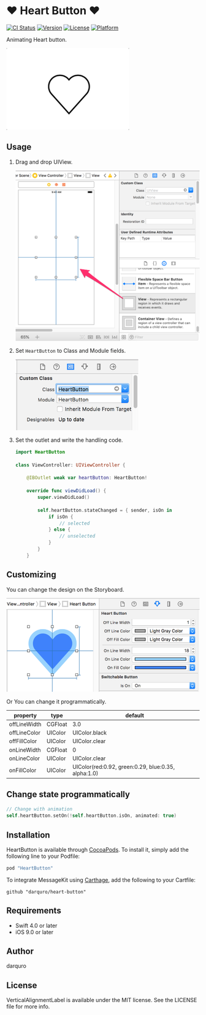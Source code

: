 # ♥️ Heart Button ♥️

[![CI Status](http://img.shields.io/travis/darquro/heart-button.svg?style=flat)](https://travis-ci.org/darquro/heart-button)
[![Version](https://img.shields.io/cocoapods/v/HeartButton.svg?style=flat)](http://cocoapods.org/pods/HeartButton)
[![License](https://img.shields.io/cocoapods/l/HeartButton.svg?style=flat)](http://cocoapods.org/pods/HeartButton)
[![Platform](https://img.shields.io/cocoapods/p/HeartButton.svg?style=flat)](http://cocoapods.org/pods/HeartButton)

Animating Heart button.

<img src="./images/sample.gif" width="320px">

## Usage

1. Drag and drop UIView.

   <img src="./images/screen_capture_1.png" width="640px">

2. Set `HeartButton` to Class and Module fields.

   <img src="./images/screen_capture_2.png" width="320px">

3. Set the outlet and write the handling code.

    ```swift
    import HeartButton

    class ViewController: UIViewController {

        @IBOutlet weak var heartButton: HeartButton!
        
        override func viewDidLoad() {
            super.viewDidLoad()
            
            self.heartButton.stateChanged = { sender, isOn in
                if isOn {
                    // selected
                } else {
                    // unselected
                }
            }
        }
    ```

## Customizing

You can change the design on the Storyboard.

<img src="./images/screen_capture_3.png" width="640px">

Or You can change it programmatically.

| property | type | default |
|----|----|----|
| offLineWidth | CGFloat | 3.0 |
| offLineColor | UIColor | UIColor.black |
| offFillColor | UIColor | UIColor.clear |
| onLineWidth  | CGFloat | 0 |
| onLineColor  | UIColor | UIColor.clear |
| onFillColor  | UIColor | UIColor(red:0.92, green:0.29, blue:0.35, alpha:1.0) |

## Change state programmatically

```swift
// Change with animation
self.heartButton.setOn(!self.heartButton.isOn, animated: true)
```

## Installation

HeartButton is available through [CocoaPods](http://cocoapods.org). To install
it, simply add the following line to your Podfile:

```ruby
pod "HeartButton"
```

To integrate MessageKit using [Carthage](https://github.com/Carthage/Carthage), add the following to your Cartfile:

```
github "darquro/heart-button"
```

## Requirements

- Swift 4.0 or later
- iOS 9.0 or later

## Author

darquro

## License

VerticalAlignmentLabel is available under the MIT license. See the LICENSE file for more info.